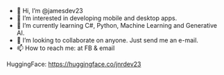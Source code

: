- 👋 Hi, I’m @jamesdev23
- 👀 I’m interested in developing mobile and desktop apps.
- 🌱 I’m currently learning C#, Python, Machine Learning and Generative AI.
- 💞️ I’m looking to collaborate on anyone. Just send me an e-mail.
- 📫 How to reach me: at FB & email

HuggingFace: https://huggingface.co/jnrdev23

<!---
jamesdev23/jamesdev23 is a ✨ special ✨ repository because its `README.md` (this file) appears on your GitHub profile.
You can click the Preview link to take a look at your changes.
--->
